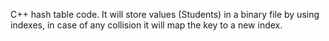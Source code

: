 C++ hash table code. It will store values (Students) in a binary file by using indexes, in case of any collision it will map the key to a new index.